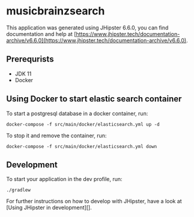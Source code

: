# musicbrainzsearch

This application was generated using JHipster 6.6.0, you can find documentation and help at [https://www.jhipster.tech/documentation-archive/v6.6.0](https://www.jhipster.tech/documentation-archive/v6.6.0).

## Prerequrists 

* JDK 11
* Docker

## Using Docker to start elastic search container

To start a postgresql database in a docker container, run:

    docker-compose -f src/main/docker/elasticsearch.yml up -d

To stop it and remove the container, run:

    docker-compose -f src/main/docker/elasticsearch.yml down


## Development

To start your application in the dev profile, run:

    ./gradlew

For further instructions on how to develop with JHipster, have a look at [Using JHipster in development][].



